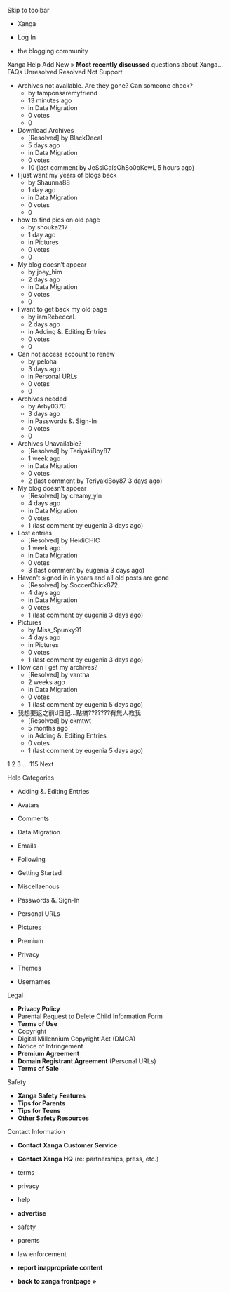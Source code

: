Skip to toolbar

*   Xanga

*   Log In

*   the blogging community

Xanga Help Add New » **Most recently discussed** questions about Xanga… FAQs Unresolved Resolved Not Support

*   Archives not available. Are they gone? Can someone check?
    *   by tamponsaremyfriend
    *   13 minutes ago
    *   in Data Migration
    *   0 votes
    *   0
*   Download Archives
    *   \[Resolved\] by BlackDecal
    *   5 days ago
    *   in Data Migration
    *   0 votes
    *   10 (last comment by JeSsiCaIsOhSo0oKewL 5 hours ago)
*   I just want my years of blogs back
    *   by Shaunna88
    *   1 day ago
    *   in Data Migration
    *   0 votes
    *   0
*   how to find pics on old page
    *   by shouka217
    *   1 day ago
    *   in Pictures
    *   0 votes
    *   0
*   My blog doesn’t appear
    *   by joey\_him
    *   2 days ago
    *   in Data Migration
    *   0 votes
    *   0
*   I want to get back my old page
    *   by iamRebeccaL
    *   2 days ago
    *   in Adding &. Editing Entries
    *   0 votes
    *   0
*   Can not access account to renew
    *   by peloha
    *   3 days ago
    *   in Personal URLs
    *   0 votes
    *   0
*   Archives needed
    *   by Arby0370
    *   3 days ago
    *   in Passwords &. Sign-In
    *   0 votes
    *   0
*   Archives Unavailable?
    *   \[Resolved\] by TeriyakiBoy87
    *   1 week ago
    *   in Data Migration
    *   0 votes
    *   2 (last comment by TeriyakiBoy87 3 days ago)
*   My blog doesn’t appear
    *   \[Resolved\] by creamy\_yin
    *   4 days ago
    *   in Data Migration
    *   0 votes
    *   1 (last comment by eugenia 3 days ago)
*   Lost entries
    *   \[Resolved\] by HeidiCHIC
    *   1 week ago
    *   in Data Migration
    *   0 votes
    *   3 (last comment by eugenia 3 days ago)
*   Haven't signed in in years and all old posts are gone
    *   \[Resolved\] by SoccerChick872
    *   4 days ago
    *   in Data Migration
    *   0 votes
    *   1 (last comment by eugenia 3 days ago)
*   Pictures
    *   by Miss\_Spunky91
    *   4 days ago
    *   in Pictures
    *   0 votes
    *   1 (last comment by eugenia 3 days ago)
*   How can I get my archives?
    *   \[Resolved\] by vantha
    *   2 weeks ago
    *   in Data Migration
    *   0 votes
    *   1 (last comment by eugenia 5 days ago)
*   我想要返之前d日記...點搞???????有無人教我
    *   \[Resolved\] by ckmtwt
    *   5 months ago
    *   in Adding &. Editing Entries
    *   0 votes
    *   1 (last comment by eugenia 5 days ago)

1 2 3 ... 115 Next

Help Categories

*   Adding &. Editing Entries
*   Avatars
*   Comments
*   Data Migration
*   Emails
*   Following
*   Getting Started
*   Miscellaenous

*   Passwords &. Sign-In
*   Personal URLs
*   Pictures
*   Premium
*   Privacy
*   Themes
*   Usernames

Legal

*   **Privacy Policy**
*   Parental Request to Delete Child Information Form
*   **Terms of Use**
*   Copyright
*   Digital Millennium Copyright Act (DMCA)
*   Notice of Infringement
*   **Premium Agreement**
*   **Domain Registrant Agreement** (Personal URLs)
*   **Terms of Sale**

Safety

*   **Xanga Safety Features**
*   **Tips for Parents**
*   **Tips for Teens**
*   **Other Safety Resources**

Contact Information

*   **Contact Xanga Customer Service**
*   **Contact Xanga HQ** (re: partnerships, press, etc.)

*   terms
*   privacy
*   help
*   **advertise**

*   safety
*   parents
*   law enforcement
*   **report inappropriate content**

*   **back to xanga frontpage »**